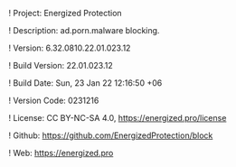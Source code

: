 ! Project: Energized Protection

! Description: ad.porn.malware blocking.

! Version: 6.32.0810.22.01.023.12

! Build Version: 22.01.023.12

! Build Date: Sun, 23 Jan 22 12:16:50 +06

! Version Code: 0231216

! License: CC BY-NC-SA 4.0, https://energized.pro/license

! Github: https://github.com/EnergizedProtection/block

! Web: https://energized.pro
